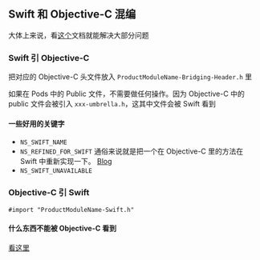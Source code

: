 ## Swift 和 Objective-C 混编

大体上来说，看[这个](https://developer.apple.com/library/content/documentation/Swift/Conceptual/BuildingCocoaApps/MixandMatch.html)文档就能解决大部分问题

### Swift 引 Objective-C

把对应的 Objective-C 头文件放入 `ProductModuleName-Bridging-Header.h` 里

如果在 Pods 中的 Public 文件，不需要做任何操作。因为 Objective-C 中的 public 文件会被引入 `xxx-umbrella.h`，这其中文件会被 Swift 看到

#### 一些好用的关键字

- `NS_SWIFT_NAME`
- `NS_REFINED_FOR_SWIFT` 通俗来说就是把一个在 Objective-C 里的方法在 Swift 中重新实现一下。 [Blog](https://briancoyner.github.io/2018/02/10/ns-refined-for-swift.html)
- `NS_SWIFT_UNAVAILABLE`

### Objective-C 引 Swift

`#import "ProductModuleName-Swift.h"`

#### 什么东西不能被 Objective-C 看到

[看这里](https://developer.apple.com/library/content/documentation/Swift/Conceptual/BuildingCocoaApps/InteractingWithObjective-CAPIs.html#//apple_ref/doc/uid/TP40014216-CH4-ID53)